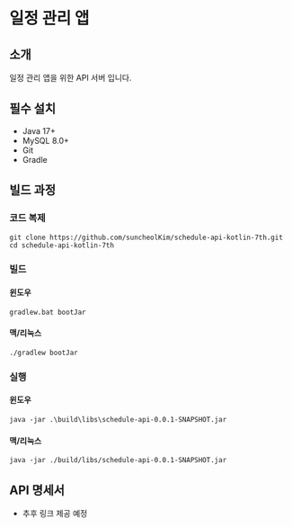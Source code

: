 # 일정 관리 앱

## 소개
일정 관리 앱을 위한 API 서버 입니다.

## 필수 설치
- Java 17+
- MySQL 8.0+
- Git
- Gradle

## 빌드 과정
### 코드 복제
```shell
git clone https://github.com/suncheolKim/schedule-api-kotlin-7th.git
cd schedule-api-kotlin-7th
```
### 빌드
#### 윈도우
```shell
gradlew.bat bootJar
```
#### 맥/리눅스
```shell
./gradlew bootJar
```
### 실행
#### 윈도우
```shell
java -jar .\build\libs\schedule-api-0.0.1-SNAPSHOT.jar
```
#### 맥/리눅스
```shell
java -jar ./build/libs/schedule-api-0.0.1-SNAPSHOT.jar
```

## API 명세서
- 추후 링크 제공 예정 